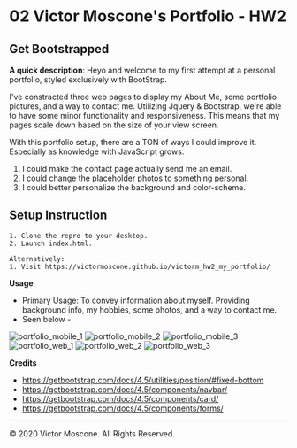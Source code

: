 # 02 Victor Moscone's Portfolio - HW2

## Get Bootstrapped

**A quick description**: Heyo and welcome to my first attempt at a personal portfolio, styled exclusively with BootStrap.

I've constracted three web pages to display my About Me, some portfolio pictures, and a way to contact me. Utilizing Jquery & Bootstrap, we're able to have some minor functionality and
responsiveness. This means that my pages scale down based on the size of your view screen.

With this portfolio setup, there are a TON of ways I could improve it. Especially as knowledge with JavaScript grows. 
1. I could make the contact page actually send me an email.
2. I could change the placeholder photos to something personal.
3. I could better personalize the background and color-scheme.

## Setup Instruction

```
1. Clone the repro to your desktop.
2. Launch index.html.

Alternatively:
1. Visit https://victormoscone.github.io/victorm_hw2_my_portfolio/
```

**Usage**

* Primary Usage: To convey information about myself. Providing background info, my hobbies, some photos, and a way to contact me. 
* Seen below -

![portfolio_mobile_1](https://user-images.githubusercontent.com/70674522/95666363-9fe50980-0b0d-11eb-95d0-156be0bf04e1.PNG)
![portfolio_mobile_2](https://user-images.githubusercontent.com/70674522/95666364-a07da000-0b0d-11eb-893b-038076eb8489.PNG)
![portfolio_mobile_3](https://user-images.githubusercontent.com/70674522/95666365-a1163680-0b0d-11eb-8838-9ce8c48e6e08.PNG)
![portfolio_web_1](https://user-images.githubusercontent.com/70674522/95666366-a1163680-0b0d-11eb-8c2b-3c5ffb6109cc.PNG)
![portfolio_web_2](https://user-images.githubusercontent.com/70674522/95666368-a1163680-0b0d-11eb-83bc-979a947ea130.PNG)
![portfolio_web_3](https://user-images.githubusercontent.com/70674522/95666369-a1aecd00-0b0d-11eb-8809-25ba4ae33977.PNG)


**Credits** 

* https://getbootstrap.com/docs/4.5/utilities/position/#fixed-bottom
* https://getbootstrap.com/docs/4.5/components/navbar/
* https://getbootstrap.com/docs/4.5/components/card/
* https://getbootstrap.com/docs/4.5/components/forms/

- - -
© 2020 Victor Moscone. All Rights Reserved.